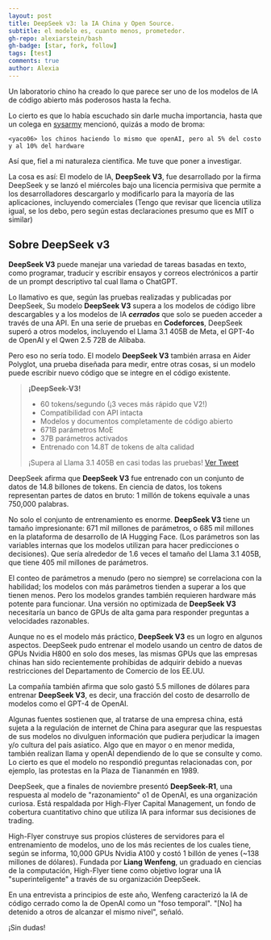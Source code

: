 ```yaml
---
layout: post
title: DeepSeek v3: la IA China y Open Source.
subtitle: el modelo es, cuanto menos, prometedor.
gh-repo: alexiarstein/bash
gh-badge: [star, fork, follow]
tags: [test]
comments: true
author: Alexia
---
```


Un laboratorio chino ha creado lo que parece ser uno de los modelos de IA de código abierto más poderosos hasta la fecha.

Lo cierto es que lo había escuchado sin darle mucha importancia, hasta que un colega en [sysarmy](https://sysarmy.com) mencionó, quizás a modo de broma:

```
<yaco06> los chinos haciendo lo mismo que openAI, pero al 5% del costo y al 10% del hardware
```

Así que, fiel a mi naturaleza científica. Me tuve que poner a investigar. 

La cosa es así: El modelo de IA, **DeepSeek V3**, fue desarrollado por la firma DeepSeek y se lanzó el miércoles bajo una licencia permisiva que permite a los desarrolladores descargarlo y modificarlo para la mayoría de las 
aplicaciones, incluyendo comerciales (Tengo que revisar que licencia utiliza igual, se los debo, pero según estas declaraciones presumo que es MIT o similar)

## Sobre DeepSeek v3 

**DeepSeek V3** puede manejar una variedad de tareas basadas en texto, como programar, traducir y escribir ensayos y correos electrónicos a partir de un prompt descriptivo tal cual llama o ChatGPT.

Lo llamativo es que, según las pruebas realizadas y publicadas por DeepSeek, Su modelo **DeepSeek V3** supera a los modelos de código libre descargables y a los modelos de IA _**cerrados**_ que solo se pueden acceder a través de una 
API. En una serie de pruebas en **Codeforces**, DeepSeek superó a otros modelos, incluyendo el Llama 3.1 405B de Meta, el GPT-4o de OpenAI y el Qwen 2.5 72B de Alibaba.

Pero eso no sería todo. El modelo **DeepSeek V3** también arrasa en Aider Polyglot, una prueba diseñada para medir, entre otras cosas, si un modelo puede escribir nuevo código que se integre en el código existente.

> **¡DeepSeek-V3!**
> 
> - 60 tokens/segundo (¡3 veces más rápido que V2!)
> - Compatibilidad con API intacta
> - Modelos y documentos completamente de código abierto
> - 671B parámetros MoE
> - 37B parámetros activados
> - Entrenado con 14.8T de tokens de alta calidad
> 
> ¡Supera al Llama 3.1 405B en casi todas las pruebas!
> [Ver Tweet](https://t.co/OiHu17hBSI) 

DeepSeek afirma que **DeepSeek V3** fue entrenado con un conjunto de datos de 14.8 billones de tokens. En ciencia de datos, los tokens representan partes de datos en bruto: 1 millón de tokens equivale a unas 750,000 palabras.

No solo el conjunto de entrenamiento es enorme. **DeepSeek V3** tiene un tamaño impresionante: 671 mil millones de parámetros, o 685 mil millones en la plataforma de desarrollo de IA Hugging Face. (Los parámetros son las 
variables internas que los modelos utilizan para hacer predicciones o decisiones). Que sería alrededor de 1.6 veces el tamaño del Llama 3.1 405B, que tiene 405 mil millones de parámetros.

El conteo de parámetros a menudo (pero no siempre) se correlaciona con la habilidad; los modelos con más parámetros tienden a superar a los que tienen menos. Pero los modelos grandes también requieren hardware más potente para 
funcionar. Una versión no optimizada de **DeepSeek V3** necesitaría un banco de GPUs de alta gama para responder preguntas a velocidades razonables.

Aunque no es el modelo más práctico, **DeepSeek V3** es un logro en algunos aspectos. DeepSeek pudo entrenar el modelo usando un centro de datos de GPUs Nvidia H800 en solo dos meses, las mismas GPUs que las empresas chinas 
han sido recientemente prohibidas de adquirir debido a nuevas restricciones del Departamento de Comercio de los EE.UU.

La compañía también afirma que solo gastó 5.5 millones de dólares para entrenar **DeepSeek V3**, es decir, una fracción del costo de desarrollo de modelos como el GPT-4 de OpenAI.


Algunas fuentes sostienen que, al tratarse de una empresa china, está sujeta a la regulación de internet de China para asegurar que las respuestas de sus modelos no divulguen información que pudiera perjudicar la imagen y/o 
cultura del país asiatico. Algo que en mayor o en menor medida, también realizan llama y openAI dependiendo de lo que se consulte y como.
Lo cierto es que el modelo no respondió preguntas relacionadas con, por ejemplo, las protestas en la Plaza de Tiananmén en 1989.

DeepSeek, que a finales de noviembre presentó **DeepSeek-R1**, una respuesta al modelo de "razonamiento" o1 de OpenAI, es una organización curiosa. Está respaldada por High-Flyer Capital Management, un fondo de cobertura 
cuantitativo chino que utiliza IA para informar sus decisiones de trading.

High-Flyer construye sus propios clústeres de servidores para el entrenamiento de modelos, uno de los más recientes de los cuales tiene, según se informa, 10,000 GPUs Nvidia A100 y costó 1 billón de yenes (~138 millones de 
dólares). Fundada por **Liang Wenfeng**, un graduado en ciencias de la computación, High-Flyer tiene como objetivo lograr una IA "superinteligente" a través de su organización DeepSeek.

En una entrevista a principios de este año, Wenfeng caracterizó la IA de código cerrado como la de OpenAI como un "foso temporal". "[No] ha detenido a otros de alcanzar el mismo nivel", señaló.

¡Sin dudas!
